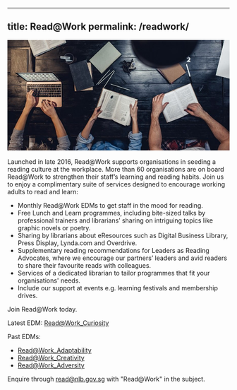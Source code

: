 ----
title: Read@Work
permalink: /readwork/
---

![banner read@work](\images\RWFeature-e1560911840942.jpg)

Launched in late 2016, Read@Work supports organisations in seeding a reading culture at the workplace. More than 60 organisations are on board Read@Work to strengthen their staff’s learning and reading habits. Join us to enjoy a complimentary suite of services designed to encourage working adults to read and learn:

* Monthly Read@Work EDMs to get staff in the mood for reading.
* Free Lunch and Learn programmes, including bite-sized talks by professional trainers and librarians’ sharing on intriguing topics like graphic novels or poetry.
* Sharing by librarians about eResources such as Digital Business Library, Press Display, Lynda.com and Overdrive.
* Supplementary reading recommendations for Leaders as Reading Advocates, where we encourage our partners’ leaders and avid readers to share their favourite reads with colleagues.
* Services of a dedicated librarian to tailor programmes that fit your organisations' needs.
* Include our support at events e.g. learning festivals and membership drives.

Join Read@Work today.

Latest EDM: [Read@Work_Curiosity](/edms/Read@Work_Curiosity.pdf)

Past EDMs:

* [Read@Work_Adaptability](/edms/Read@Work_Adaptability.pdf)
* [Read@Work_Creativity](/edms/Read@Work_Creativity-linkable-PDF.pdf)
* [Read@Work_Adversity](/edms/Read@Work_Adversity.pdf)

Enquire through <read@nlb.gov.sg> with "Read@Work" in the subject.